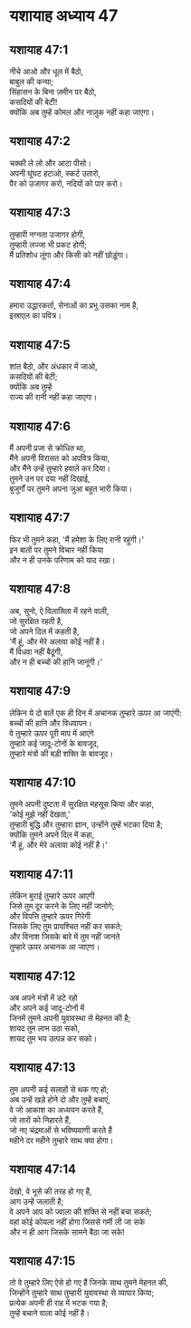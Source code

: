 # यशायाह अध्याय 47

## यशायाह 47:1  
नीचे आओ और धूल में बैठो,  
बाबुल की कन्या;  
सिंहासन के बिना ज़मीन पर बैठो,  
कसदियों की बेटी!  
क्योंकि अब तुम्हें कोमल और नाज़ुक नहीं कहा जाएगा।

## यशायाह 47:2  
चक्की ले लो और आटा पीसो।  
अपनी घूंघट हटाओ, स्कर्ट उतारो,  
पैर को उजागर करो, नदियों को पार करो।

## यशायाह 47:3  
तुम्हारी नग्नता उजागर होगी,  
तुम्हारी लज्जा भी प्रकट होगी;  
मैं प्रतिशोध लूंगा और किसी को नहीं छोड़ूंगा।

## यशायाह 47:4  
हमारा उद्धारकर्ता, सेनाओं का प्रभु उसका नाम है,  
इस्राएल का पवित्र।

## यशायाह 47:5  
शांत बैठो, और अंधकार में जाओ,  
कसदियों की बेटी;  
क्योंकि अब तुम्हें  
राज्य की रानी नहीं कहा जाएगा।

## यशायाह 47:6  
मैं अपनी प्रजा से क्रोधित था,  
मैंने अपनी विरासत को अपवित्र किया,  
और मैंने उन्हें तुम्हारे हवाले कर दिया।  
तुमने उन पर दया नहीं दिखाई,  
बुजुर्गों पर तुमने अपना जुआ बहुत भारी किया।

## यशायाह 47:7  
फिर भी तुमने कहा, 'मैं हमेशा के लिए रानी रहूंगी।'  
इन बातों पर तुमने विचार नहीं किया  
और न ही उनके परिणाम को याद रखा।

## यशायाह 47:8  
अब, सुनो, ऐ विलासिता में रहने वाली,  
जो सुरक्षित रहती है,  
जो अपने दिल में कहती है,  
'मैं हूं, और मेरे अलावा कोई नहीं है।  
मैं विधवा नहीं बैठूंगी,  
और न ही बच्चों की हानि जानूंगी।'

## यशायाह 47:9  
लेकिन ये दो बातें एक ही दिन में अचानक तुम्हारे ऊपर आ जाएंगी:  
बच्चों की हानि और विधवापन।  
वे तुम्हारे ऊपर पूरी माप में आएंगे  
तुम्हारे कई जादू-टोनों के बावजूद,  
तुम्हारे मंत्रों की बड़ी शक्ति के बावजूद।

## यशायाह 47:10  
तुमने अपनी दुष्टता में सुरक्षित महसूस किया और कहा,  
'कोई मुझे नहीं देखता,'  
तुम्हारी बुद्धि और तुम्हारा ज्ञान, उन्होंने तुम्हें भटका दिया है;  
क्योंकि तुमने अपने दिल में कहा,  
'मैं हूं, और मेरे अलावा कोई नहीं है।'

## यशायाह 47:11  
लेकिन बुराई तुम्हारे ऊपर आएगी  
जिसे तुम दूर करने के लिए नहीं जानोगे;  
और विपत्ति तुम्हारे ऊपर गिरेगी  
जिसके लिए तुम प्रायश्चित नहीं कर सकते;  
और विनाश जिसके बारे में तुम नहीं जानते  
तुम्हारे ऊपर अचानक आ जाएगा।

## यशायाह 47:12  
अब अपने मंत्रों में डटे रहो  
और अपने कई जादू-टोनों में  
जिनमें तुमने अपनी युवावस्था से मेहनत की है;  
शायद तुम लाभ उठा सको,  
शायद तुम भय उत्पन्न कर सको।

## यशायाह 47:13  
तुम अपनी कई सलाहों से थक गए हो;  
अब उन्हें खड़े होने दो और तुम्हें बचाएं,  
वे जो आकाश का अध्ययन करते हैं,  
जो तारों को निहारते हैं,  
जो नए चंद्रमाओं से भविष्यवाणी करते हैं  
महीने दर महीने तुम्हारे साथ क्या होगा।

## यशायाह 47:14  
देखो, वे भूसे की तरह हो गए हैं,  
आग उन्हें जलाती है;  
वे अपने आप को ज्वाला की शक्ति से नहीं बचा सकते;  
वहां कोई कोयला नहीं होगा जिससे गर्मी ली जा सके  
और न ही आग जिसके सामने बैठा जा सके!

## यशायाह 47:15  
तो वे तुम्हारे लिए ऐसे हो गए हैं जिनके साथ तुमने मेहनत की,  
जिन्होंने तुम्हारे साथ तुम्हारी युवावस्था से व्यापार किया;  
प्रत्येक अपनी ही राह में भटक गया है;  
तुम्हें बचाने वाला कोई नहीं है।
